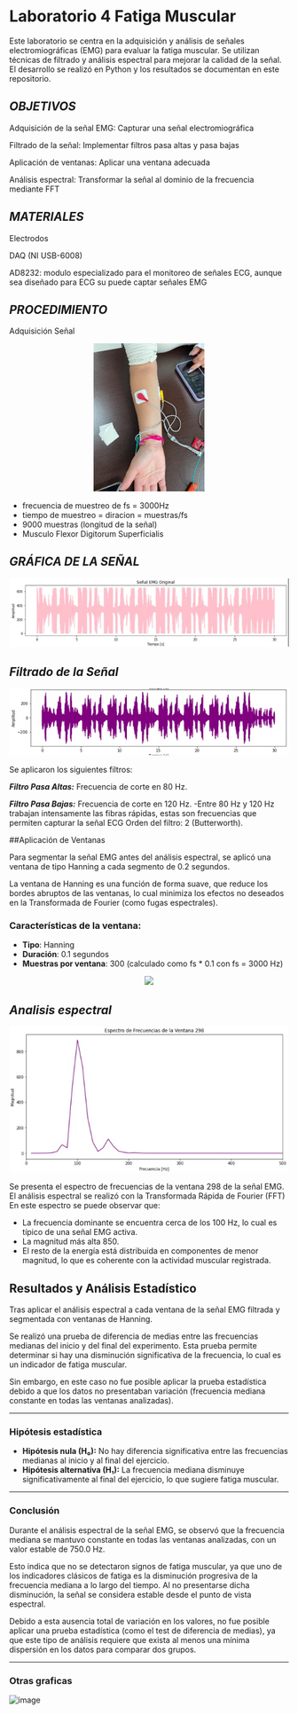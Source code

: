 # Laboratorio 4 Fatiga Muscular
Este laboratorio se centra en la adquisición y análisis de señales electromiográficas (EMG) para evaluar la fatiga muscular. Se utilizan técnicas de filtrado y análisis espectral para mejorar la calidad de la señal. El desarrollo se realizó en Python y los resultados se documentan en este repositorio.

## ***OBJETIVOS***
Adquisición de la señal EMG: Capturar una señal electromiográfica

Filtrado de la señal: Implementar filtros pasa altas y pasa bajas

Aplicación de ventanas: Aplicar una ventana adecuada

Análisis espectral: Transformar la señal al dominio de la frecuencia mediante FFT
## ***MATERIALES***
Electrodos

DAQ (NI USB-6008)

AD8232: modulo especializado para el monitoreo de señales ECG, aunque sea diseñado para ECG su puede captar señales EMG 
## ***PROCEDIMIENTO*** 
Adquisición Señal
<p align="center">
  <img src="https://github.com/SofiaCardona-05/Laboratorio-4-Fatiga-Muscular/blob/main/WhatsApp%20Image%202025-03-28%20at%2021.26.47.jpeg?raw=true" width="200"/>
</p>

- frecuencia de muestreo de fs = 3000Hz
- tiempo de muestreo = diracion = muestras/fs
- 9000 muestras (longitud de la señal)
- Musculo  Flexor Digitorum Superficialis


## ***GRÁFICA DE LA SEÑAL***

![image](https://github.com/SofiaCardona-05/Laboratorio-4-Fatiga-Muscular/blob/main/WhatsApp%20Image%202025-03-28%20at%2022.35.11.jpeg)



## ***Filtrado de la Señal***
![image](https://github.com/SofiaCardona-05/Laboratorio-4-Fatiga-Muscular/blob/main/WhatsApp%20Image%202025-03-28%20at%2023.28.34.jpeg)

Se aplicaron los siguientes filtros:

***Filtro Pasa Altas:*** Frecuencia de corte en 80 Hz.

***Filtro Pasa Bajas:*** Frecuencia de corte en 120 Hz.
-Entre 80 Hz y 120 Hz trabajan intensamente las fibras rápidas, estas son frecuencias que permiten capturar la señal ECG
Orden del filtro: 2 (Butterworth).

##Aplicación de Ventanas

Para segmentar la señal EMG antes del análisis espectral, se aplicó una ventana de tipo Hanning a cada segmento de 0.2 segundos.

La ventana de Hanning es una función de forma suave, que reduce los bordes abruptos de las ventanas, lo cual minimiza los efectos no deseados en la Transformada de Fourier (como fugas espectrales). 

### Características de la ventana:
- **Tipo**: Hanning
- **Duración**: 0.1 segundos
- **Muestras por ventana**: 300 (calculado como fs * 0.1 con fs = 3000 Hz)

<p align="center">
  <img src="https://github.com/user-attachments/assets/c9598a6a-44a6-489c-b640-599d6ca3c7df" width="500"/>
</p>


## ***Analisis espectral***
![image](https://github.com/SofiaCardona-05/Laboratorio-4-Fatiga-Muscular/blob/main/WhatsApp%20Image%202025-03-28%20at%2022.40.12.jpeg)

Se presenta el espectro de frecuencias de la ventana 298 de la señal EMG. El análisis espectral se realizó con la Transformada Rápida de Fourier (FFT)
En este espectro se puede observar que:

- La frecuencia dominante se encuentra cerca de los 100 Hz, lo cual es típico de una señal EMG activa.
- La magnitud más alta 850.
- El resto de la energía está distribuida en componentes de menor magnitud, lo que es coherente con la actividad muscular registrada.

## Resultados y Análisis Estadístico

Tras aplicar el análisis espectral a cada ventana de la señal EMG filtrada y segmentada con ventanas de Hanning. 

Se realizó una prueba de diferencia de medias entre las frecuencias medianas del inicio y del final del experimento. Esta prueba permite determinar si hay una disminución significativa de la frecuencia, lo cual es un indicador de fatiga muscular.

Sin embargo, en este caso no fue posible aplicar la prueba estadística debido a que los datos no presentaban variación (frecuencia mediana constante en todas las ventanas analizadas).

---

### Hipótesis estadística

- **Hipótesis nula (H₀):** No hay diferencia significativa entre las frecuencias medianas al inicio y al final del ejercicio.
- **Hipótesis alternativa (H₁):** La frecuencia mediana disminuye significativamente al final del ejercicio, lo que sugiere fatiga muscular.

---

### Conclusión

Durante el análisis espectral de la señal EMG, se observó que la frecuencia mediana se mantuvo constante en todas las ventanas analizadas, con un valor estable de 750.0 Hz.

Esto indica que no se detectaron signos de fatiga muscular, ya que uno de los indicadores clásicos de fatiga es la disminución progresiva de la frecuencia mediana a lo largo del tiempo. Al no presentarse dicha disminución, la señal se considera estable desde el punto de vista espectral.

Debido a esta ausencia total de variación en los valores, no fue posible aplicar una prueba estadística (como el test de diferencia de medias), ya que este tipo de análisis requiere que exista al menos una mínima dispersión en los datos para comparar dos grupos.

---


### Otras graficas


![image](https://github.com/SofiaCardona-05/Laboratorio-4-Fatiga-Muscular/commit/486f878843f5e0fe126fa8e3c61c295d53e71167)



